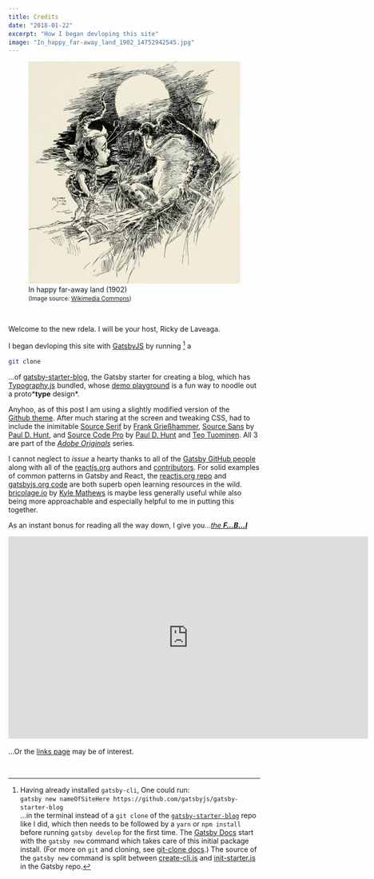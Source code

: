 ```yaml
---
title: Credits
date: "2018-01-22"
excerpt: "How I began devloping this site"
image: "In_happy_far-away_land_1902_14752942545.jpg"
---
```


<figure>
<img src="In_happy_far-away_land_1902_14752942545.jpg"
     alt="In happy far-away land (1902)" />
<figcaption>
In happy far-away land (1902)<br />
<small>(Image source: <a href="https://commons.wikimedia.org/wiki/File:In_happy_far-away_land_(1902)_(14752942545).jpg">Wikimedia&nbsp;Commons</a>)</small>
</figcaption>
</figure>

&nbsp;

Welcome to the new rdela. I will be your host, Ricky de Laveaga.

I began devloping this site with [GatsbyJS](https://www.gatsbyjs.org/)
by running [^1] a

```sh
git clone
```

…of
[gatsby-starter-blog](https://github.com/gatsbyjs/gatsby-starter-blog), the
Gatsby starter for creating a blog, which has
[Typography.js](https://github.com/KyleAMathews/typography.js)
bundled, whose
[demo&nbsp;playground](https://kyleamathews.github.io/typography.js/)
is a fun way to noodle out a proto*__type__ design*.

Anyhoo, as of this post I am using a slightly modified version of the
[Github&nbsp;theme](https://github.com/KyleAMathews/typography.js/tree/master/packages/typography-theme-github).
After much staring at the screen and tweaking CSS, had to include the inimitable
[Source Serif](https://typekit.com/fonts/source-serif)
by [Frank Grießhammer](https://typekit.com/designers/frank-griesshammer),
[Source Sans](https://typekit.com/fonts/source-sans)
by [Paul D. Hunt](https://typekit.com/designers/paul-d-hunt),
and
[Source Code Pro](https://typekit.com/fonts/source-sans)
by [Paul D. Hunt](https://typekit.com/designers/paul-d-hunt) and
[Teo Tuominen](https://typekit.com/designers/teo-tuominen). All 3 are
part of the [*Adobe Originals*](https://blog.typekit.com/category/making-type/) series.

I cannot neglect to *issue* a hearty thanks to all of the
[Gatsby GitHub people](https://github.com/gatsbyjs/gatsby/graphs/contributors)
along with all of the [reactjs.org](https://reactjs.org/) authors and
[contributors](https://github.com/reactjs/reactjs.org/graphs/contributors).
For solid examples of common patterns in Gatsby and React, the
[reactjs.org repo](https://github.com/reactjs/reactjs.org) and
[gatsbyjs.org code](https://github.com/gatsbyjs/gatsby/tree/master/www)
are both superb open learning resources in the wild.
[bricolage.io](https://www.bricolage.io/) by
[Kyle Mathews](https://github.com/KyleAMathews/blog)
is maybe less generally useful while also being more approachable and
especially helpful to me in putting this together.

As an instant bonus for reading all the way down, I give you…[*the __F…B…I__*](https://www.youtube.com/watch?v=JI5gblI82rg)

<iframe width="720" height="405" src="https://www.youtube.com/embed/JI5gblI82rg?rel=0&amp;controls=0&amp;showinfo=0" frameborder="0" allow="autoplay; encrypted-media" allowfullscreen></iframe>

…Or the [links page](/l) may be of interest.


&nbsp;


[^1]: Having already installed `gatsby-cli`, One could run: <br /> `gatsby new nameOfSiteHere https://github.com/gatsbyjs/gatsby-starter-blog` <br /> …in the terminal instead of a `git clone` of the [`gatsby-starter-blog`](https://github.com/gatsbyjs/gatsby-starter-blog) repo like I did, which then needs to be followed by a `yarn` or `npm install` before running `gatsby develop` for the first time. The [Gatsby Docs](https://www.gatsbyjs.org/docs/) start with the `gatsby new` command which takes care of this initial package install. (For more on `git` and cloning, see [git-clone docs](https://www.git-scm.com/docs/git-clone).) The source of the `gatsby new` command is split between [create-cli.js](https://github.com/gatsbyjs/gatsby/blob/master/packages/gatsby-cli/src/create-cli.js#L183) and [init-starter.js](https://github.com/gatsbyjs/gatsby/blob/master/packages/gatsby-cli/src/init-starter.js) in the Gatsby repo.

